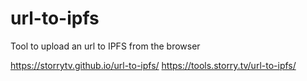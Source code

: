 # url-to-ipfs
Tool to upload an url to IPFS from the browser

https://storrytv.github.io/url-to-ipfs/
https://tools.storry.tv/url-to-ipfs/
